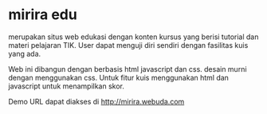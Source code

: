 mirira edu
==========

merupakan situs web edukasi dengan konten kursus yang berisi tutorial dan materi pelajaran TIK. User dapat menguji diri sendiri dengan fasilitas kuis yang ada.

Web ini dibangun dengan berbasis html javascript dan css. desain murni dengan menggunakan css. Untuk fitur kuis menggunakan html dan javascript untuk menampilkan skor.

Demo URL
dapat diakses di http://mirira.webuda.com
